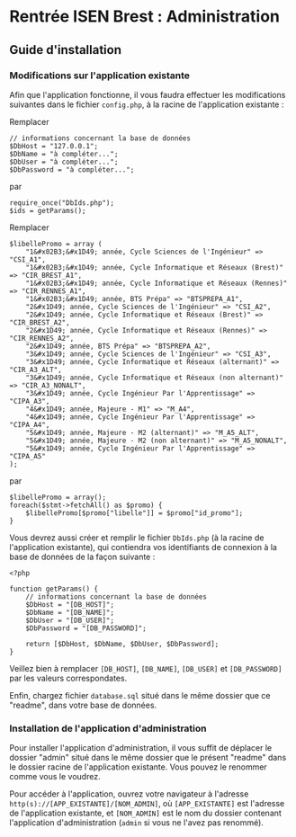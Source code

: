 # Rentrée ISEN Brest : Administration
## Guide d'installation

### Modifications sur l'application existante
Afin que l'application fonctionne, il vous faudra effectuer les modifications suivantes dans le fichier `config.php`, à la racine de l'application existante :

Remplacer
```
// informations concernant la base de données
$DbHost = "127.0.0.1";
$DbName = "à compléter...";
$DbUser = "à compléter...";
$DbPassword = "à compléter..."; 
```
par
```
require_once("DbIds.php");
$ids = getParams();
```

 Remplacer
```
$libellePromo = array (
    "1&#x02B3;&#x1D49; année, Cycle Sciences de l'Ingénieur" => "CSI_A1",
    "1&#x02B3;&#x1D49; année, Cycle Informatique et Réseaux (Brest)" => "CIR_BREST_A1",
    "1&#x02B3;&#x1D49; année, Cycle Informatique et Réseaux (Rennes)" => "CIR_RENNES_A1",        
    "1&#x02B3;&#x1D49; année, BTS Prépa" => "BTSPREPA_A1",    
    "2&#x1D49; année, Cycle Sciences de l'Ingénieur" => "CSI_A2",
    "2&#x1D49; année, Cycle Informatique et Réseaux (Brest)" => "CIR_BREST_A2",
    "2&#x1D49; année, Cycle Informatique et Réseaux (Rennes)" => "CIR_RENNES_A2",        
    "2&#x1D49; année, BTS Prépa" => "BTSPREPA_A2",     
    "3&#x1D49; année, Cycle Sciences de l'Ingénieur" => "CSI_A3",
    "3&#x1D49; année, Cycle Informatique et Réseaux (alternant)" => "CIR_A3_ALT",
    "3&#x1D49; année, Cycle Informatique et Réseaux (non alternant)" => "CIR_A3_NONALT",    
    "3&#x1D49; année, Cycle Ingénieur Par l'Apprentissage" => "CIPA_A3",
    "4&#x1D49; année, Majeure - M1" => "M_A4",
    "4&#x1D49; année, Cycle Ingénieur Par l'Apprentissage" => "CIPA_A4",
    "5&#x1D49; année, Majeure - M2 (alternant)" => "M_A5_ALT",
    "5&#x1D49; année, Majeure - M2 (non alternant)" => "M_A5_NONALT",    
    "5&#x1D49; année, Cycle Ingénieur Par l'Apprentissage" => "CIPA_A5"
);
```
par
```
$libellePromo = array();
foreach($stmt->fetchAll() as $promo) {
    $libellePromo[$promo["libelle"]] = $promo["id_promo"];
}
```

Vous devrez aussi créer et remplir le fichier `DbIds.php` (à la racine de l'application existante), qui contiendra vos identifiants de connexion à la base de données de la façon suivante :
```
<?php

function getParams() {
    // informations concernant la base de données
    $DbHost = "[DB_HOST]";
    $DbName = "[DB_NAME]";
    $DbUser = "[DB_USER]";
    $DbPassword = "[DB_PASSWORD]";

    return [$DbHost, $DbName, $DbUser, $DbPassword];
}
```
Veillez bien à remplacer `[DB_HOST]`, `[DB_NAME]`, `[DB_USER]` et `[DB_PASSWORD]` par les valeurs correspondates.

Enfin, chargez fichier `database.sql` situé dans le même dossier que ce "readme", dans votre base de données.

### Installation de l'application d'administration
Pour installer l'application d'administration, il vous suffit de déplacer le dossier "admin" situé dans le même dossier que le présent "readme" dans le dossier racine de l'application existante. Vous pouvez le renommer comme vous le voudrez.

Pour accéder à l'application, ouvrez votre navigateur à l'adresse `http(s)://[APP_EXISTANTE]/[NOM_ADMIN]`, où `[APP_EXISTANTE]` est l'adresse de l'application existante, et `[NOM_ADMIN]` est le nom du dossier contenant l'application d'administration (`admin` si vous ne l'avez pas renommé).